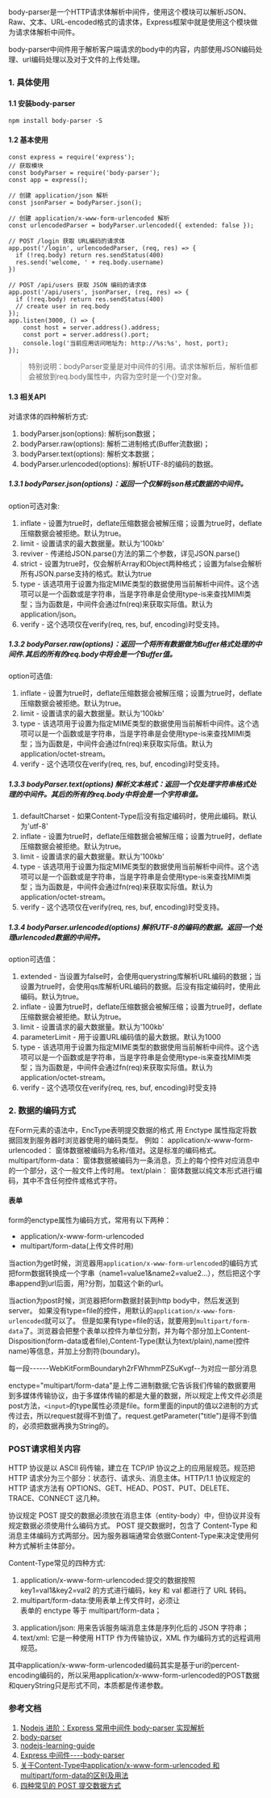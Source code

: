 body-parser是一个HTTP请求体解析中间件，使用这个模块可以解析JSON、Raw、文本、URL-encoded格式的请求体，Express框架中就是使用这个模块做为请求体解析中间件。

body-parser中间件用于解析客户端请求的body中的内容，内部使用JSON编码处理、url编码处理以及对于文件的上传处理。
### 1. 具体使用
#### 1.1 安装body-parser
```
npm install body-parser -S
```
#### 1.2 基本使用
```
const express = require('express');
// 获取模块
const bodyParser = require('body-parser');
const app = express();

// 创建 application/json 解析
const jsonParser = bodyParser.json();

// 创建 application/x-www-form-urlencoded 解析
const urlencodedParser = bodyParser.urlencoded({ extended: false });

// POST /login 获取 URL编码的请求体
app.post('/login', urlencodedParser, (req, res) => {
  if (!req.body) return res.sendStatus(400)
  res.send('welcome, ' + req.body.username)
})

// POST /api/users 获取 JSON 编码的请求体
app.post('/api/users', jsonParser, (req, res) => {
  if (!req.body) return res.sendStatus(400)
  // create user in req.body
});
app.listen(3000, () => {
	const host = server.address().address;
	const port = server.address().port;
	console.log('当前应用访问地址为: http://%s:%s', host, port);
});
```
>特别说明：bodyParser变量是对中间件的引用。请求体解析后，解析值都会被放到req.body属性中，内容为空时是一个{}空对象。

#### 1.3 相关API
对请求体的四种解析方式:

1. bodyParser.json(options): 解析json数据；
2. bodyParser.raw(options): 解析二进制格式(Buffer流数据)；
3. bodyParser.text(options): 解析文本数据；
4. bodyParser.urlencoded(options): 解析UTF-8的编码的数据。

##### 1.3.1 bodyParser.json(options)：返回一个仅解析json格式数据的中间件。
option可选对象:

1. inflate - 设置为true时，deflate压缩数据会被解压缩；设置为true时，deflate压缩数据会被拒绝。默认为true。
2. limit - 设置请求的最大数据量。默认为'100kb'
3. reviver - 传递给JSON.parse()方法的第二个参数，详见JSON.parse()
4. strict - 设置为true时，仅会解析Array和Object两种格式；设置为false会解析所有JSON.parse支持的格式。默认为true
5. type - 该选项用于设置为指定MIME类型的数据使用当前解析中间件。这个选项可以是一个函数或是字符串，当是字符串是会使用type-is来查找MIMI类型；当为函数是，中间件会通过fn(req)来获取实际值。默认为application/json。
6. verify - 这个选项仅在verify(req, res, buf, encoding)时受支持。

##### 1.3.2 bodyParser.raw(options)：返回一个将所有数据做为Buffer格式处理的中间件.其后的所有的req.body中将会是一个Buffer值。
option可选值:

1. inflate - 设置为true时，deflate压缩数据会被解压缩；设置为true时，deflate压缩数据会被拒绝。默认为true。
2. limit - 设置请求的最大数据量。默认为'100kb'
3. type - 该选项用于设置为指定MIME类型的数据使用当前解析中间件。这个选项可以是一个函数或是字符串，当是字符串是会使用type-is来查找MIMI类型；当为函数是，中间件会通过fn(req)来获取实际值。默认为application/octet-stream。
4. verify - 这个选项仅在verify(req, res, buf, encoding)时受支持。

##### 1.3.3 bodyParser.text(options) 解析文本格式：返回一个仅处理字符串格式处理的中间件。其后的所有的req.body中将会是一个字符串值。

1. defaultCharset - 如果Content-Type后没有指定编码时，使用此编码。默认为'utf-8'
2. inflate - 设置为true时，deflate压缩数据会被解压缩；设置为true时，deflate压缩数据会被拒绝。默认为true。
3. limit - 设置请求的最大数据量。默认为'100kb'
4. type - 该选项用于设置为指定MIME类型的数据使用当前解析中间件。这个选项可以是一个函数或是字符串，当是字符串是会使用type-is来查找MIMI类型；当为函数是，中间件会通过fn(req)来获取实际值。默认为application/octet-stream。
5. verify - 这个选项仅在verify(req, res, buf, encoding)时受支持。

##### 1.3.4 bodyParser.urlencoded(options) 解析UTF-8的编码的数据。返回一个处理urlencoded数据的中间件。

option可选值：

1. extended - 当设置为false时，会使用querystring库解析URL编码的数据；当设置为true时，会使用qs库解析URL编码的数据。后没有指定编码时，使用此编码。默认为true。
2. inflate - 设置为true时，deflate压缩数据会被解压缩；设置为true时，deflate压缩数据会被拒绝。默认为true。
3. limit - 设置请求的最大数据量。默认为'100kb'
4. parameterLimit - 用于设置URL编码值的最大数据。默认为1000
5. type - 该选项用于设置为指定MIME类型的数据使用当前解析中间件。这个选项可以是一个函数或是字符串，当是字符串是会使用type-is来查找MIMI类型；当为函数是，中间件会通过fn(req)来获取实际值。默认为application/octet-stream。
6. verify - 这个选项仅在verify(req, res, buf, encoding)时受支持

### 2. 数据的编码方式
在Form元素的语法中，EncType表明提交数据的格式 用 Enctype 属性指定将数据回发到服务器时浏览器使用的编码类型。 例如： application/x-www-form-urlencoded： 窗体数据被编码为名称/值对。这是标准的编码格式。 multipart/form-data： 窗体数据被编码为一条消息，页上的每个控件对应消息中的一个部分，这个一般文件上传时用。 text/plain： 窗体数据以纯文本形式进行编码，其中不含任何控件或格式字符。
#### 表单
form的enctype属性为编码方式，常用有以下两种：

* application/x-www-form-urlencoded
* multipart/form-data(上传文件时用)

当action为get时候，浏览器用`application/x-www-form-urlencoded`的编码方式把form数据转换成一个字串（name1=value1&name2=value2…），然后把这个字串append到url后面，用?分割，加载这个新的url。

当action为post时候，浏览器把form数据封装到http body中，然后发送到server。 如果没有type=file的控件，用默认的`application/x-www-form-urlencoded`就可以了。 但是如果有type=file的话，就要用到`multipart/form-data`了。浏览器会把整个表单以控件为单位分割，并为每个部分加上Content-Disposition(form-data或者file),Content-Type(默认为text/plain),name(控件name)等信息，并加上分割符(boundary)。

每一段------WebKitFormBoundaryh2rFWhmmPZSuKvgf--为对应一部分消息

enctype="multipart/form-data"是上传二进制数据;它告诉我们传输的数据要用到多媒体传输协议，由于多媒体传输的都是大量的数据，所以规定上传文件必须是post方法，`<input>`的type属性必须是file。form里面的input的值以2进制的方式传过去，所以request就得不到值了。request.getParameter("title")是得不到值的，必须把数据再换为String的。

### POST请求相关内容
HTTP 协议是以 ASCII 码传输，建立在 TCP/IP 协议之上的应用层规范。规范把 HTTP 请求分为三个部分：状态行、请求头、消息主体。HTTP/1.1 协议规定的 HTTP 请求方法有 OPTIONS、GET、HEAD、POST、PUT、DELETE、TRACE、CONNECT 这几种。

协议规定 POST 提交的数据必须放在消息主体（entity-body）中，但协议并没有规定数据必须使用什么编码方式。
POST 提交数据时，包含了 Content-Type 和消息主体编码方式两部分。因为服务器端通常会依据Content-Type来决定使用何种方式解析主体部分。

Content-Type常见的四种方式:

1. application/x-www-form-urlencoded:提交的数据按照key1=val1&key2=val2 的方式进行编码，key 和 val 都进行了 URL 转码。
2. multipart/form-data:使用表单上传文件时，必须让 <form> 表单的 enctype 等于 multipart/form-data；
3. application/json: 用来告诉服务端消息主体是序列化后的 JSON 字符串；
4. text/xml: 它是一种使用 HTTP 作为传输协议，XML 作为编码方式的远程调用规范。


其中application/x-www-form-urlencoded编码其实是基于uri的percent-encoding编码的，所以采用application/x-www-form-urlencoded的POST数据和queryString只是形式不同，本质都是传递参数。

### 参考文档
1. [Nodejs 进阶：Express 常用中间件 body-parser 实现解析](https://www.cnblogs.com/chyingp/p/nodejs-learning-express-body-parser.html)
2. [body-parser](https://github.com/expressjs/body-parser/)
3. [nodejs-learning-guide](https://github.com/chyingp/nodejs-learning-guide)
4. [Express 中间件----body-parser](https://www.jianshu.com/p/ea0122ad1ac0)
5. [关于Content-Type中application/x-www-form-urlencoded 和 multipart/form-data的区别及用法](https://www.cnblogs.com/kaibin/p/6635134.html)
6. [四种常见的 POST 提交数据方式](https://imququ.com/post/four-ways-to-post-data-in-http.html#simple_thread)